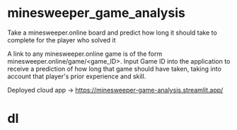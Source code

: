 # minesweeper_game_analysis
Take a minesweeper.online board and predict how long it should take to complete for the player who solved it

A link to any minesweeper.online game is of the form minesweeper.online/game/<game_ID>. 
Input Game ID into the application to receive a prediction of how long that game should have taken, taking into account that player's prior experience and skill. 

Deployed cloud app -> https://minesweeper-game-analysis.streamlit.app/
# dl
